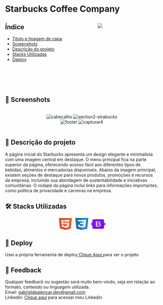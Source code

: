 # Starbucks Coffee Company

<div style="display: inline_block">

<img src="https://logodownload.org/wp-content/uploads/2017/10/Starbucks-logo.png" width="200px" align="right" />

## Índice
 
 - [Título e Imagem de capa](#Starbucks-Coffee-Starbuck)
 - [Screenshots](#Screenshots)
 - [Descrição do projeto](#Descrição-do-projeto)
 - [Stacks Utilizadas](#Stacks-Utilizadas)
 - [Deploy](#Deploy)

</div>

<br>
<br>
<br>
<br>

## 📸 Screenshots

<br>

<div>
<div align="center">
<img width="500px" alt="cabecalho" src="https://github.com/gabrielalencs/Starbucks-Coffee-Company/assets/127636935/b145d83e-3cad-421f-bfce-40037e6c53ab">
<img width="500px" height="200px" alt="section2-strabucks" src="https://github.com/gabrielalencs/Starbucks-Coffee-Company/assets/127636935/a5b36f47-655f-4594-8db0-1eedcc25e1b9">
<br>
<img width="500px" alt="footer" src="https://github.com/gabrielalencs/Starbucks-Coffee-Company/assets/127636935/5d56d85a-1784-4cd8-b527-6cde001c518b">
<img width="500px" alt="capturar4" src="https://github.com/gabrielalencs/Starbucks-Coffee-Company/assets/127636935/8afce86c-0e4e-436e-a293-d285495d5c4d">
</div>

<br>

## 📄 Descrição do projeto

<p>
   A página inicial do Starbucks apresenta um design elegante e minimalista com uma imagem central em destaque. O menu principal fica na parte superior da página, oferecendo acesso fácil aos diferentes tipos de bebidas, alimentos e mercadorias disponíveis. Abaixo da imagem principal, existem seções de destaque para novos produtos, promoções e recursos da empresa, incluindo sua abordagem de sustentabilidade e iniciativas comunitárias. O rodapé da página inclui links para informações importantes, como política de privacidade e carreiras na empresa.
</p>
 
 ## 🛠 Stacks Utilizadas
 
 <div align="center">
  <img align="center" alt="Alencar-HTML" height="40" width="50" src="https://raw.githubusercontent.com/devicons/devicon/master/icons/html5/html5-original.svg">
 <img align="center" alt="Alencar-CSS" height="40" width="50" src="https://raw.githubusercontent.com/devicons/devicon/master/icons/css3/css3-original.svg">
  <img align="center" alt="Alencar-HTML" height="40" width="50" src="https://raw.githubusercontent.com/devicons/devicon/master/icons/bootstrap/bootstrap-original.svg">
 </div>
 
 ## 🚀 Deploy
 
Usei a própria ferramenta de deploy<a href= "https://gabrielalencs.github.io/Starbucks-Coffee-Company/"> Clique Aqui </a> para ver o projeto
 
 ## 🤝 Feedback
 
 Qualquer feedback ou sugestão será muito bem-vindo, seja em relação ao formato, conteúdo ou linguagem utilizada. 
 <br>
 Email: gabrieldealencar.dev@gmail.com
 <br>
 Linkedin: <a href="www.linkedin.com/in/gabrielalencarr"> Clique aqui</a> para acessar meu Linkedin
 
 




